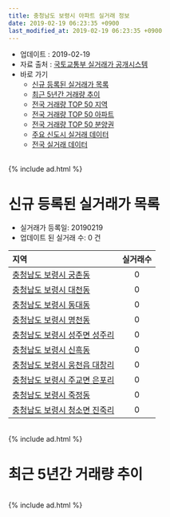 ```yaml
---
title: 충청남도 보령시 아파트 실거래 정보
date: 2019-02-19 06:23:35 +0900
last_modified_at: 2019-02-19 06:23:35 +0900
---
```


* 업데이트 : 2019-02-19
* 자료 출처 : [국토교통부 실거래가 공개시스템](http://rt.molit.go.kr)
* 바로 가기
    * [신규 등록된 실거래가 목록](#신규-등록된-실거래가-목록)
    * [최근 5년간 거래량 추이](#최근-5년간-거래량-추이)
    * [전국 거래량 TOP 50 지역](https://inasie.github.io/apt-trade-info/최근-3개월-전국에서-가장-거래가-많이-발생한-지역)
    * [전국 거래량 TOP 50 아파트](https://inasie.github.io/apt-trade-info/최근-3개월-전국에서-가장-거래가-많이-발생한-아파트)
    * [전국 거래량 TOP 50 분양권](https://inasie.github.io/apt-trade-info/최근-3개월-전국에서-가장-거래가-많이-발생한-분양권)
    * [주요 신도시 실거래 데이터](https://inasie.github.io/apt-trade-info/주요-신도시)
    * [전국 실거래 데이터](https://inasie.github.io/apt-trade-info/전국)

<br>
{% include ad.html %}
<br>

# 신규 등록된 실거래가 목록
* 실거래가 등록일: 20190219
* 업데이트 된 실거래 수: 0 건


|지역|실거래수|
|:---|:---:|
|[충청남도 보령시 궁촌동](https://inasie.github.io/apt-trade-info/충청남도-보령시-궁촌동)|0|
|[충청남도 보령시 대천동](https://inasie.github.io/apt-trade-info/충청남도-보령시-대천동)|0|
|[충청남도 보령시 동대동](https://inasie.github.io/apt-trade-info/충청남도-보령시-동대동)|0|
|[충청남도 보령시 명천동](https://inasie.github.io/apt-trade-info/충청남도-보령시-명천동)|0|
|[충청남도 보령시 성주면 성주리](https://inasie.github.io/apt-trade-info/충청남도-보령시-성주면-성주리)|0|
|[충청남도 보령시 신흑동](https://inasie.github.io/apt-trade-info/충청남도-보령시-신흑동)|0|
|[충청남도 보령시 웅천읍 대창리](https://inasie.github.io/apt-trade-info/충청남도-보령시-웅천읍-대창리)|0|
|[충청남도 보령시 주교면 은포리](https://inasie.github.io/apt-trade-info/충청남도-보령시-주교면-은포리)|0|
|[충청남도 보령시 죽정동](https://inasie.github.io/apt-trade-info/충청남도-보령시-죽정동)|0|
|[충청남도 보령시 청소면 진죽리](https://inasie.github.io/apt-trade-info/충청남도-보령시-청소면-진죽리)|0|


<br>
{% include ad.html %}
<br>

# 최근 5년간 거래량 추이


<div style="width:100%;">
    <canvas id="deal_progress" height="200"></canvas>
</div>

<script>
new Chart(document.getElementById("deal_progress"), {
    type: 'line',
    data: {
        labels: ['201402','201403','201404','201405','201406','201407','201408','201409','201410','201411','201412','201501','201502','201503','201504','201505','201506','201507','201508','201509','201510','201511','201512','201601','201602','201603','201604','201605','201606','201607','201608','201609','201610','201611','201612','201701','201702','201703','201704','201705','201706','201707','201708','201709','201710','201711','201712','201801','201802','201803','201804','201805','201806','201807','201808','201809','201810','201811','201812','201901','201902'],
        datasets: [{
            label: '매매',
            pointRadius: 1,
            data: [57, 52, 71, 45, 51, 54, 40, 44, 52, 46, 52, 61, 42, 72, 67, 73, 70, 49, 43, 54, 53, 46, 41, 36, 47, 62, 52, 44, 45, 30, 42, 35, 47, 39, 34, 30, 42, 39, 47, 51, 48, 58, 58, 58, 41, 54, 39, 36, 44, 51, 58, 54, 40, 50, 46, 35, 63, 41, 29, 31, 2],
            borderColor: "rgba(255, 201, 14, 1)",
            backgroundColor: "rgba(255, 201, 14, 0.5)",
            fill: false,
            lineTension: 0
        },{
            label: '전월세',
            pointRadius: 1,
            data: [35, 37, 22, 11, 20, 16, 21, 11, 24, 14, 16, 17, 19, 23, 24, 32, 26, 24, 18, 20, 22, 19, 20, 22, 26, 21, 11, 21, 28, 25, 14, 15, 18, 23, 19, 24, 31, 19, 18, 35, 30, 33, 36, 31, 28, 36, 31, 32, 28, 23, 25, 27, 28, 33, 13, 16, 27, 19, 20, 14, 8],
            borderColor: "rgba(0, 141, 185, 1)",
            backgroundColor: "rgba(0, 141, 185, 0.5)",
            fill: false,
            lineTension: 0
        }
        ]
    },
    options: {
        responsive: true,
        title: {
            display: false
        },
        tooltips: {
            mode: 'index',
            intersect: false
        },
        hover: {
            mode: 'nearest',
            intersect: true
        },
        scales: {
            xAxes: [{
                display: true,
                scaleLabel: {
                    display: true,
                    labelString: '년/월'
                }
            }],
            yAxes: [{
                display: true,
                ticks: {
                    suggestedMin: 0,
                },
                scaleLabel: {
                    display: true,
                    labelString: '실거래 수'
                }
            }]
        }
    }
});

</script>


<br>
{% include ad.html %}
<br>

